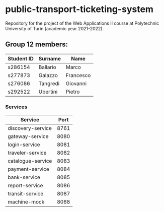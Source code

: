 # public-transport-ticketing-system

Repository for the project of the Web Applications II course at Polytechnic University of Turin (academic year
2021-2022).

## Group 12 members:

| Student ID | Surname | Name |
| --- | --- | --- |
| s286154 | Ballario | Marco |
| s277873 | Galazzo | Francesco |
| s276086 | Tangredi | Giovanni |
| s292522 | Ubertini | Pietro |

### Services

| Service           | Port |
|-------------------|------|
| discovery-service | 8761 |
| gateway-service   | 8080 |
| login-service     | 8081 |
| traveler-service  | 8082 |
| catalogue-service | 8083 |
| payment-service   | 8084 |
| bank-service      | 8085 |
| report-service    | 8086 |
| transit-service   | 8087 |
| machine-mock      | 8088 |